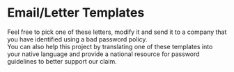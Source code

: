 # Email/Letter Templates
Feel free to pick one of these letters, modify it and send it to a company that you have identified using a bad password policy.  
You can also help this project by translating one of these templates into your native language and provide a national resource for password guidelines to better support our claim.

